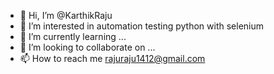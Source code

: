 - 👋 Hi, I’m @KarthikRaju
- 👀 I’m interested in automation testing python with selenium
- 🌱 I’m currently learning ...
- 💞️ I’m looking to collaborate on ...
- 📫 How to reach me rajuraju1412@gmail.com

<!---

--->
